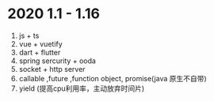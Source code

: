 # 2020 1.1 - 1.16
1. js + ts 
2. vue + vuetify 
3. dart + flutter
4. spring sercurity + ooda
5. socket + http server
6. callable ,future ,function object, promise(java 原生不自带)
7. yield (提高cpu利用率，主动放弃时间片)
